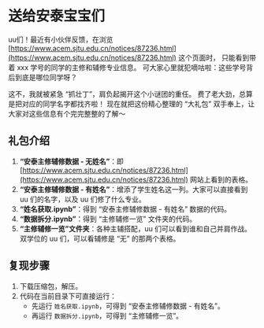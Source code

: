 # 送给安泰宝宝们

uu们！最近有小伙伴反馈，在浏览 [https://www.acem.sjtu.edu.cn/notices/87236.html](https://www.acem.sjtu.edu.cn/notices/87236.html) 这个页面时，
只能看到带着 xxx 学号的同学的主修和辅修专业信息。
可大家心里就犯嘀咕啦：这些学号背后到底是哪位同学呀？

这不，我就被紧急 “抓壮丁”，肩负起揭开这个小谜团的重任。
费了老大劲，总算是把对应的同学名字都找齐啦！
现在就把这份精心整理的 “大礼包” 双手奉上，让大家对这些信息有个完完整整的了解～

## 礼包介绍
1. **“安泰主修辅修数据 - 无姓名”**：即 [https://www.acem.sjtu.edu.cn/notices/87236.html](https://www.acem.sjtu.edu.cn/notices/87236.html) 网站上看到的表格。
2. **“安泰主修辅修数据 - 有姓名”**：增添了学生姓名这一列。大家可以直接看到 uu 们的名字，以及 uu 们修了什么专业。
3. **“姓名获取.ipynb”**：得到 “安泰主修辅修数据 - 有姓名” 数据的代码。
4. **“数据拆分.ipynb”**：得到 “主修辅修一览” 文件夹的代码。
5. **“主修辅修一览”文件夹**：各种主辅搭配，uu 们可以看到谁和自己并肩作战。双学位的 uu 们，可以看辅修是 “无” 的那两个表格。

## 复现步骤
1. 下载压缩包，解压。
2. 代码在当前目录下可直接运行：
    - 先运行 `姓名获取.ipynb`，可得到 “安泰主修辅修数据 - 有姓名”。
    - 再运行 `数据拆分.ipynb`，可得到 “主修辅修一览”。
